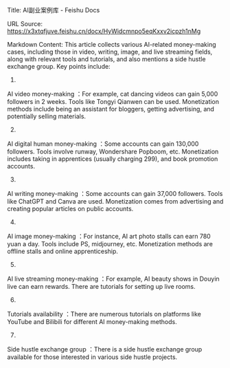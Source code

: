 Title: AI副业案例库 - Feishu Docs

URL Source: https://x3xtqfjuve.feishu.cn/docx/HyWidcmnpo5eqKxxv2icpzh1nMg

Markdown Content:
This article collects various AI-related money-making cases, including those in video, writing, image, and live streaming fields, along with relevant tools and tutorials, and also mentions a side hustle exchange group. Key points include: ​

1.

AI video money-making ：For example, cat dancing videos can gain 5,000 followers in 2 weeks. Tools like Tongyi Qianwen can be used. Monetization methods include being an assistant for bloggers, getting advertising, and potentially selling materials. ​

2.

AI digital human money-making ：Some accounts can gain 130,000 followers. Tools involve runway, Wondershare Popboom, etc. Monetization includes taking in apprentices (usually charging 299), and book promotion accounts. ​

3.

AI writing money-making ：Some accounts can gain 37,000 followers. Tools like ChatGPT and Canva are used. Monetization comes from advertising and creating popular articles on public accounts. ​

4.

AI image money-making ：For instance, AI art photo stalls can earn 780 yuan a day. Tools include PS, midjourney, etc. Monetization methods are offline stalls and online apprenticeship. ​

5.

AI live streaming money-making ：For example, AI beauty shows in Douyin live can earn rewards. There are tutorials for setting up live rooms. ​

6.

Tutorials availability ：There are numerous tutorials on platforms like YouTube and Bilibili for different AI money-making methods. ​

7.

Side hustle exchange group ：There is a side hustle exchange group available for those interested in various side hustle projects. ​

